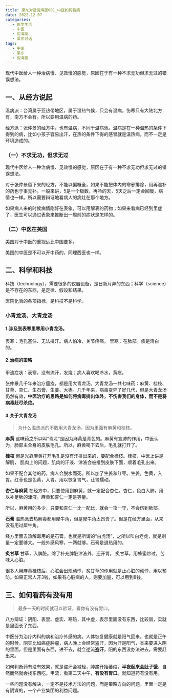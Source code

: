 ```yaml
---
title: 梁东对话倪海厦001_中医如何看病
date: 2022-12-07
categories:
   - 医学生活
   - 中医
   - 倪海厦
   - 梁东对话
tags: 
   - 中医
   - 梁东
   - 倪海厦
---
```

现代中医给人一种治病慢、见效慢的感觉，原因在于有一种不求无功但求无过的错误想法。
<!-- more -->
## 一、从经方说起
温病派：台湾属于亚热带地区，属于湿热气候，只会有温病，伤寒只有大陆北方有，南方不会有。所以要用温病的药。

经方派：张仲景的经方中，也有温病，不同于温病派。温病是在一种温热的条件下得到的病，比如小孩子容易出汗，在热的条件下得的感冒就是温热病。而不一定是环境造成的。
### （一）不求无功，但求无过
现代中医给人一种治病慢、见效慢的感觉，原因在于有一种不求无功但求无过的错误想法。

对于张仲景留下来的经方，不能以偏概全，如果不能把体内的寒邪排除，用再温补的药也于事无补。一般来讲，5是一个极数，再冷的天，5天之后一定会回暖，病情也一样。所以需要辩证地看病人的病灶在那个地方。

如果病人来的时候病情刚好在表象，可以用解表的药物；如果来看病已经到里症了，医生可以通过表象来推断出一周前的症状是怎样的。
### （二）中医在美国
美国对于中医的重视远比中国要多。

美国的中医是不可以开中药的，同理西医也一样。

## 二、科学和科技
科技（technology），需要很多的仪器设备，是日新月异的东西；科学（science）是不存在的东西，是定律、假设和结果。

医院化验的各项指标，是科技不是科学。

### 小青龙汤、大青龙汤
#### 1.涉及到表寒里寒用小青龙汤。
表寒：毛孔塞住、无法排汗。病人怕冷，关节疼痛。
里寒：在肺部。痰是清白的。

#### 2.治病的策略
甲流症状：表寒，没有流汗，发烧；病人喜欢喝冷水，黄痰。 

张仲景几千年来治疗瘟疫，都是用大青龙汤。大青龙汤一共七味药：麻黄、桂枝、甘草、杏仁、生石膏、生姜、大枣。几千年来，病毒变异了好几代，但是大青龙汤仍然有效，**中医治疗的思路是如何将病毒排出体外，不伤害我们的身体，而不是将病毒赶尽杀绝。**

#### 3.关于大青龙汤
> 为什么温热派的不敢用大青龙汤，因为里面有麻黄和桂枝。

**麻黄**
这味药之所以叫“青龙”是因为麻黄是青色的。麻黄有宣肺的作用，中医认为，肺部主全身的皮肤毛孔。所以，麻黄喝下去后，毛孔就打开了。

**桂枝**
但是光靠麻黄打开毛孔是没有汗排出来的，要配合桂枝。桂枝，中医上讲是解肌， 肌肉上的问题，肌肉的汗液、津液会被推到皮肤下面，顺着毛孔出来。

如果不配合其他的药，病人会脱水而死。所以加了生姜和红枣。生姜，色黄，入胃。红枣也是色黄，入胃。用以恢复胃气，让胃蠕动。

**杏仁与麻黄**
在经方中，只要使用到麻黄，就一定配合杏仁。杏仁，色白入肺，用以补足肺的津液。麻黄和杏仁一定是等量。

所以，麻黄用的多少，只要和杏仁一比一配比，就会一攻一守，不会伤到肺部。

**石膏**
温热派去热解毒都用犀牛角，但是犀牛角太昂贵了。但是在经方里面，从来没有用过犀牛角。

经方里面去热解毒用的是石膏。也就是所谓的“白虎汤”，之所以叫白老虎，就是剂量一定要够大。一般外感风寒，一两就够。石膏是退热用的。

**炙甘草**
甘草，入脾脏。除了补充脾脏津液外，还开胃。
炙甘草，用蜂蜜炒过，苦味入心脏。

很多人用麻黄桂枝后，心脏会出现动悸，炙甘草的作用就是止心脏的动悸，用以预防。如果正常人开3钱，如果有心脏病的人，则要加量，可以用到8钱。

## 三、如何看药有没有用
> 最多一天的时间就可以验证，看你有没有胃口。

八方辩证：阴阳、表里、虚实、寒热，其中虚，表示里面没有东西，比较弱，实就是里面长了东西。

中医分为治疗内科的病和治疗外感的病。人体恢复健康就是阳气回来。也就是正午的时候。阴实比如癌症肿瘤，病人晚上会经常盗汗，因为汗是阳气，本来要进入阴的里面，但是里面有东西，进不去，就会逆流**盗汗**，阳的东西没办法进去，需要赶出来。

如何判断药有没有效果，就是盗汗会减轻，肿瘤开始萎缩，**半夜起来会肚子饿**，自然而然就会找东西吃。甲流，看第二天中午，**有没有胃口**。就知道药有没有用。

一些问题没有解决，一定不是技术方法的问题，而是策略方向的问题。里面一定是有阴谋的，一个产业集团的利益问题。
